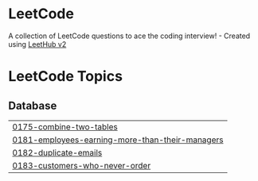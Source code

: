 # LeetCode
A collection of LeetCode questions to ace the coding interview! - Created using [LeetHub v2](https://github.com/arunbhardwaj/LeetHub-2.0)

<!---LeetCode Topics Start-->
# LeetCode Topics
## Database
|  |
| ------- |
| [0175-combine-two-tables](https://github.com/vivekbr4/LeetCode/tree/master/0175-combine-two-tables) |
| [0181-employees-earning-more-than-their-managers](https://github.com/vivekbr4/LeetCode/tree/master/0181-employees-earning-more-than-their-managers) |
| [0182-duplicate-emails](https://github.com/vivekbr4/LeetCode/tree/master/0182-duplicate-emails) |
| [0183-customers-who-never-order](https://github.com/vivekbr4/LeetCode/tree/master/0183-customers-who-never-order) |
<!---LeetCode Topics End-->
